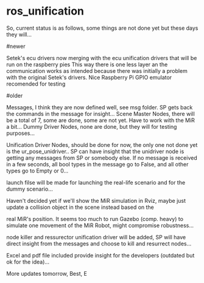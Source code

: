 # ros_unification

So, current status is as follows, some things are not done yet but these days they will...

#newer

Setek's ecu drivers now merging with the ecu unification drivers that will be run on the raspberry pies
This way there is one less layer an the communication works as intended because there was initially a problem with the original 
Setek's drivers. Nice Raspberry Pi GPIO emulator recomended for testing

#older

Messages, I think they are now defined well, see msg folder. SP gets back the commands in the message for insight...
Scene Master Nodes, there will be a total of 7, some are done, some are not yet. Have to work with the MiR a bit...
Dummy Driver Nodes, none are done, but they will for testing purposes...

Unification Driver Nodes, should be done for now, the only one not done yet is the ur_pose_unidriver..
SP can have insight that the unidriver node is getting any messages from SP or somebody else. If no message is received in 
a few seconds, all bool types in the message go to False, and all other types go to Empty or 0...

launch filse will be made for launching the real-life scenario and for the dummy scenario...

Haven't decided yet if we'll show the MiR simulation in Rviz, maybe just update a collision object in the scene instead based on the

real MiR's position. It seems too much to run Gazebo (comp. heavy) to simulate one movement of the MiR Robot, might compromise robustness...

node killer and ressurector unification driver will be added, SP will have direct insight from the messages and choose to kill and resurrect nodes...

Excel and pdf file included provide insight for the developers (outdated but ok for the idea)...

More updates tomorrow,
Best, E
